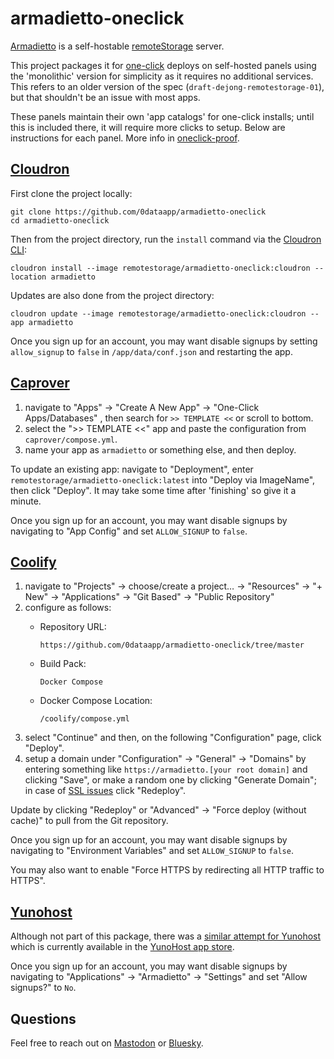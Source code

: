 # armadietto-oneclick

[Armadietto](https://github.com/remotestorage/armadietto/) is a self-hostable [remoteStorage](https://remotestorage.io) server.
  
This project packages it for [one-click](https://easyindie.app) deploys on self-hosted panels using the 'monolithic' version for simplicity as it requires no additional services. This refers to an older version of the spec (`draft-dejong-remotestorage-01`), but that shouldn't be an issue with most apps.

These panels maintain their own 'app catalogs' for one-click installs; until this is included there, it will require more clicks to setup. Below are instructions for each panel. More info in [oneclick-proof](https://github.com/0dataapp/oneclick-proof).

## [Cloudron](https://cloudron.io)

First clone the project locally:

```
git clone https://github.com/0dataapp/armadietto-oneclick
cd armadietto-oneclick
```

Then from the project directory, run the `install` command via the [Cloudron CLI](https://docs.cloudron.io/packaging/cli/):

```
cloudron install --image remotestorage/armadietto-oneclick:cloudron --location armadietto
```

Updates are also done from the project directory:

```
cloudron update --image remotestorage/armadietto-oneclick:cloudron --app armadietto
```

Once you sign up for an account, you may want disable signups by setting `allow_signup` to `false` in `/app/data/conf.json` and restarting the app.

## [Caprover](https://caprover.com)

1. navigate to "Apps" → "Create A New App" → "One-Click Apps/Databases"
, then search for `>> TEMPLATE <<` or scroll to bottom.
2. select the ">> TEMPLATE <<" app and paste the configuration from `caprover/compose.yml`.
3. name your app as `armadietto` or something else, and then deploy.

To update an existing app: navigate to "Deployment", enter `remotestorage/armadietto-oneclick:latest` into "Deploy via ImageName", then click "Deploy". It may take some time after 'finishing' so give it a minute.

Once you sign up for an account, you may want disable signups by navigating to "App Config" and set `ALLOW_SIGNUP` to `false`.

## [Coolify](https://coolify.io)

1. navigate to "Projects" → choose/create a project… → "Resources" → "+ New" → "Applications" → "Git Based" → "Public Repository"
2. configure as follows:
	- Repository URL:
		
		```
		https://github.com/0dataapp/armadietto-oneclick/tree/master
		```
	
	- Build Pack:
		
		```
		Docker Compose
		```
	
	- Docker Compose Location:
		
		```
		/coolify/compose.yml
		```
3. select "Continue" and then, on the following "Configuration" page, click "Deploy".
4. setup a domain under "Configuration" → "General" → "Domains" by entering something like `https://armadietto.[your root domain]` and clicking "Save", or make a random one by clicking "Generate Domain"; in case of [SSL issues](https://coolify.io/docs/troubleshoot/dns-and-domains/lets-encrypt-not-working) click "Redeploy".

Update by clicking "Redeploy" or "Advanced" → "Force deploy (without cache)" to pull from the Git repository.

Once you sign up for an account, you may want disable signups by navigating to "Environment Variables" and set `ALLOW_SIGNUP` to `false`.

You may also want to enable "Force HTTPS by redirecting all HTTP traffic to HTTPS".

## [Yunohost](https://yunohost.org)

Although not part of this package, there was a [similar attempt for Yunohost](https://community.remotestorage.io/t/armadietto-on-yunohost-front-update-proposal/747) which is currently available in the [YunoHost app store](https://apps.yunohost.org/app/armadietto).

Once you sign up for an account, you may want disable signups by navigating to "Applications" → "Armadietto" → "Settings" and set "Allow signups?" to `No`.

## Questions

Feel free to reach out on [Mastodon](https://rosano.ca/mastodon) or [Bluesky](https://rosano.ca/bluesky).
